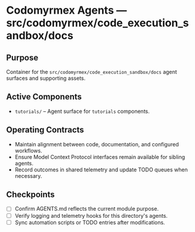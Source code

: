 # Codomyrmex Agents — src/codomyrmex/code_execution_sandbox/docs

## Purpose
Container for the `src/codomyrmex/code_execution_sandbox/docs` agent surfaces and supporting assets.

## Active Components
- `tutorials/` – Agent surface for `tutorials` components.

## Operating Contracts
- Maintain alignment between code, documentation, and configured workflows.
- Ensure Model Context Protocol interfaces remain available for sibling agents.
- Record outcomes in shared telemetry and update TODO queues when necessary.

## Checkpoints
- [ ] Confirm AGENTS.md reflects the current module purpose.
- [ ] Verify logging and telemetry hooks for this directory's agents.
- [ ] Sync automation scripts or TODO entries after modifications.
